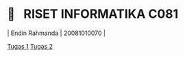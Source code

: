 <h1> 🔰 &nbsp; RISET INFORMATIKA C081 </h1>
| Endin Rahmanda | 20081010070 |

[Tugas 1](https://github.com/donxuiqote/riset_informatika_c081/README.md)
[Tugas 2](https://github.com/donxuiqote/riset_informatika_c081/README.md)
